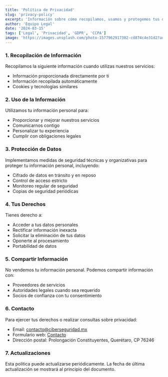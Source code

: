 ```yaml
---
title: 'Política de Privacidad'
slug: 'privacy-policy'
excerpt: 'Información sobre cómo recopilamos, usamos y protegemos tus datos personales.'
author: 'Equipo Legal'
date: '2024-03-15'
tags: ['Legal', 'Privacidad', 'GDPR', 'CCPA']
image: 'https://images.unsplash.com/photo-1577962917302-cd874c4e31d2?auto=format&fit=crop&q=80'
---
```


### 1. Recopilación de Información

Recopilamos la siguiente información cuando utilizas nuestros servicios:

- Información proporcionada directamente por ti
- Información recopilada automáticamente
- Cookies y tecnologías similares

### 2. Uso de la Información

Utilizamos tu información personal para:

- Proporcionar y mejorar nuestros servicios
- Comunicarnos contigo
- Personalizar tu experiencia
- Cumplir con obligaciones legales

### 3. Protección de Datos

Implementamos medidas de seguridad técnicas y organizativas para proteger tu información personal, incluyendo:

- Cifrado de datos en tránsito y en reposo
- Control de acceso estricto
- Monitoreo regular de seguridad
- Copias de seguridad periódicas

### 4. Tus Derechos

Tienes derecho a:

- Acceder a tus datos personales
- Rectificar información inexacta
- Solicitar la eliminación de tus datos
- Oponerte al procesamiento
- Portabilidad de datos

### 5. Compartir Información

No vendemos tu información personal. Podemos compartir información con:

- Proveedores de servicios
- Autoridades legales cuando sea requerido
- Socios de confianza con tu consentimiento

### 6. Contacto

Para ejercer tus derechos o realizar consultas sobre privacidad:

- Email: contacto@ciberseguridad.mx
- Formulario web: [Contacto](/#contact)
- Dirección postal: Prolongación Constituyentes, Querétaro, CP 76246

### 7. Actualizaciones

Esta política puede actualizarse periódicamente. La fecha de última actualización se mostrará al principio del documento.
